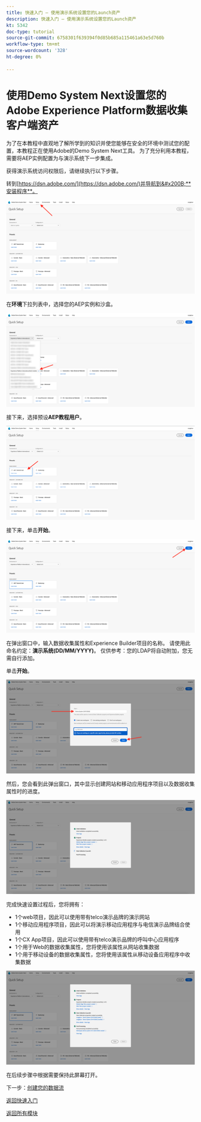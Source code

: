 ```yaml
---
title: 快速入门 — 使用演示系统设置您的Launch资产
description: 快速入门 — 使用演示系统设置您的Launch资产
kt: 5342
doc-type: tutorial
source-git-commit: 6758301f639394f0d85b685a115461a63e5d760b
workflow-type: tm+mt
source-wordcount: '328'
ht-degree: 0%

---
```


# 使用Demo System Next设置您的Adobe Experience Platform数据收集客户端资产

为了在本教程中直观地了解所学到的知识并使您能够在安全的环境中测试您的配置，本教程正在使用Adobe的Demo System Next工具。 为了充分利用本教程，需要将AEP实例配置为与演示系统下一步集成。

获得演示系统访问权限后，请继续执行以下步骤。

转到[https://dsn.adobe.com/](https://dsn.adobe.com/)并导航到&#x200B;**安装程序**。

![DSN](./images/dsnsetup.png)

在&#x200B;**环境**&#x200B;下拉列表中，选择您的AEP实例和沙盒。

![DSN](./images/dsnh1.png)

接下来，选择预设&#x200B;**AEP教程用户**。

![DSN](./images/dsnhome.png)

接下来，单击&#x200B;**开始**。

![DSN](./images/dsn2.png)

在弹出窗口中，输入数据收集属性和Experience Builder项目的名称。 请使用此命名约定：**演示系统(DD/MM/YYYY)**。 仅供参考：您的LDAP将自动附加，您无需自行添加。

单击&#x200B;**开始**。

![DSN](./images/dsn3.png)

然后，您会看到此弹出窗口，其中显示创建网站和移动应用程序项目以及数据收集属性时的进度。

![DSN](./images/dsn4.png)

完成快速设置过程后，您将拥有：

- 1个web项目，因此可以使用带有telco演示品牌的演示网站
- 1个移动应用程序项目，因此可以将演示移动应用程序与电信演示品牌结合使用
- 1个CX App项目，因此可以使用带有telco演示品牌的呼叫中心应用程序
- 1个用于Web的数据收集属性，您将使用该属性从网站收集数据
- 1个用于移动设备的数据收集属性，您将使用该属性从移动设备应用程序中收集数据

![DSN](./images/dsn5.png)

在后续步骤中根据需要保持此屏幕打开。

下一步：[创建您的数据流](./ex3.md)

[返回快速入门](./getting-started.md)

[返回所有模块](./../../../overview.md)

